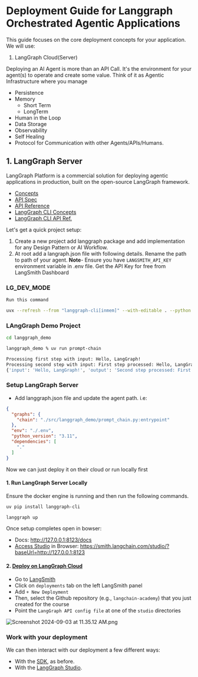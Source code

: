 # Deployment Guide for Langgraph Orchestrated Agentic Applications

This guide focuses on the core deployment concepts for your application. We will use:

1. LangGraph Cloud(Server)

Deploying an AI Agent is more than an API Call. It's the environment for your agent(s) to operate and create some value. Think of it as Agentic Infrastructure where you manage
- Persistence
- Memory
    - Short Term
    - LongTerm
- Human in the Loop
- Data Storage
- Observability
- Self Healing
- Protocol for Communication with other Agents/APIs/Humans.

## 1. LangGraph Server

LangGraph Platform is a commercial solution for deploying agentic applications in production, built on the open-source LangGraph framework.

- [Concepts](<https://langchain-ai.github.io/langgraph/concepts/langgraph_platform/>)
- [API Spec](<https://langchain-ai.github.io/langgraph/cloud/reference/api/api_ref.html#tag/assistants>)
- [API Reference](<https://langchain-ai.github.io/langgraph/cloud/reference/api/api_ref/>)
- [LangGraph CLI Concepts](https://langchain-ai.github.io/langgraph/concepts/langgraph_cli/)
- [LangGraph CLI API Ref.](https://langchain-ai.github.io/langgraph/cloud/reference/cli/)


Let's get a quick project setup:
1. Create a new project add langgraph package and add implementation for any Design Pattern or AI Workflow.
2. At root add a langraph.json file with following details. Rename the path to path of your agent.
**Note**- Ensure you have `LANGSMITH_API_KEY` environment variable in .env file. Get the API Key for free from LangSmith Dashboard

### LG_DEV_MODE

```bash
Run this command

uvx --refresh --from "langgraph-cli[inmem]" --with-editable . --python 3.11 langgraph dev
```

### LAngGraph Demo Project

```bash
cd langgraph_demo

langgraph_demo % uv run prompt-chain

Processing first step with input: Hello, LangGraph!
Processing second step with input: First step processed: Hello, LangGraph!
{'input': 'Hello, LangGraph!', 'output': 'Second step processed: First step processed: Hello, LangGraph!'}
```

### Setup LangGraph Server

- Add langgraph.json file and update the agent path.
i.e:
```json
{
  "graphs": {
    "chain": "./src/langgraph_demo/prompt_chain.py:entrypoint"
  },
  "env": "./.env",
  "python_version": "3.11",
  "dependencies": [
    "."
  ]
}
```

Now we can just deploy it on their cloud or run locally first

#### 1. Run LangGraph Server Locally

Ensure the docker engine is running and then run the following commands.

```bash
uv pip install langgraph-cli

langgraph up
```

Once setup completes open in bowser:

- Docs: http://127.0.0.1:8123/docs
- [Access Studio](https://langchain-ai.github.io/langgraph/cloud/how-tos/test_local_deployment/#access-studio) in Browser: https://smith.langchain.com/studio/?baseUrl=http://127.0.0.1:8123

#### 2. [Deploy on LangGraph Cloud](https://langchain-ai.github.io/langgraph/cloud/quick_start/)

- Go to [LangSmith](https://smith.langchain.com/)
- Click on `deployments` tab on the left LangSmith panel
- Add `+ New Deployment`
- Then, select the Github repository (e.g., `langchain-academy`) that you just created for the course
- Point the `LangGraph API config file` at one of the `studio` directories

![Screenshot 2024-09-03 at 11.35.12 AM.png](https://cdn.prod.website-files.com/65b8cd72835ceeacd4449a53/66dbad4fd61c93d48e5d0f47_deployment2.png)

### Work with your deployment

We can then interact with our deployment a few different ways:

- With the [SDK](https://langchain-ai.github.io/langgraph/cloud/quick_start/#use-with-the-sdk), as before.
- With the [LangGraph Studio](https://langchain-ai.github.io/langgraph/cloud/quick_start/#interact-with-your-deployment-via-langgraph-studio).

##